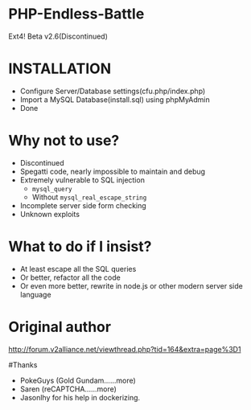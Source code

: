 # PHP-Endless-Battle
Ext4! Beta v2.6(Discontinued)

# INSTALLATION
- Configure Server/Database settings(cfu.php/index.php)
- Import a MySQL Database(install.sql) using phpMyAdmin
- Done

# Why not to use?
- Discontinued
- Spegatti code, nearly impossible to maintain and debug
- Extremely vulnerable to SQL injection
  - `mysql_query`
  - Without `mysql_real_escape_string`
- Incomplete server side form checking
- Unknown exploits

# What to do if I insist?
- At least escape all the SQL queries
- Or better, refactor all the code
- Or even more better, rewrite in node.js or other modern server side language

# Original author
http://forum.v2alliance.net/viewthread.php?tid=164&extra=page%3D1

#Thanks
- PokeGuys (Gold Gundam......more)
- Saren (reCAPTCHA......more)
- Jasonlhy for his help in dockerizing.
